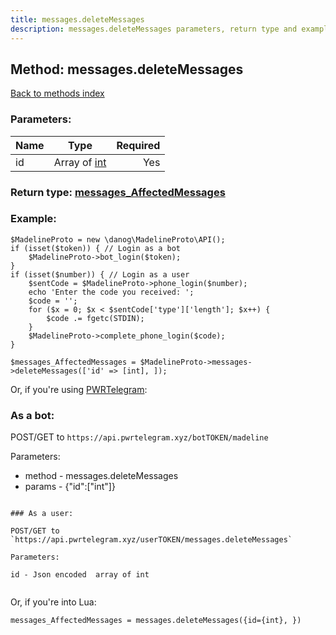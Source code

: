 ```yaml
---
title: messages.deleteMessages
description: messages.deleteMessages parameters, return type and example
---
```

## Method: messages.deleteMessages  
[Back to methods index](index.md)


### Parameters:

| Name     |    Type       | Required |
|----------|:-------------:|---------:|
|id|Array of [int](../types/int.md) | Yes|


### Return type: [messages\_AffectedMessages](../types/messages_AffectedMessages.md)

### Example:


```
$MadelineProto = new \danog\MadelineProto\API();
if (isset($token)) { // Login as a bot
    $MadelineProto->bot_login($token);
}
if (isset($number)) { // Login as a user
    $sentCode = $MadelineProto->phone_login($number);
    echo 'Enter the code you received: ';
    $code = '';
    for ($x = 0; $x < $sentCode['type']['length']; $x++) {
        $code .= fgetc(STDIN);
    }
    $MadelineProto->complete_phone_login($code);
}

$messages_AffectedMessages = $MadelineProto->messages->deleteMessages(['id' => [int], ]);
```

Or, if you're using [PWRTelegram](https://pwrtelegram.xyz):

### As a bot:

POST/GET to `https://api.pwrtelegram.xyz/botTOKEN/madeline`

Parameters:

* method - messages.deleteMessages
* params - {"id":["int"]}

```

### As a user:

POST/GET to `https://api.pwrtelegram.xyz/userTOKEN/messages.deleteMessages`

Parameters:

id - Json encoded  array of int


```

Or, if you're into Lua:

```
messages_AffectedMessages = messages.deleteMessages({id={int}, })
```

